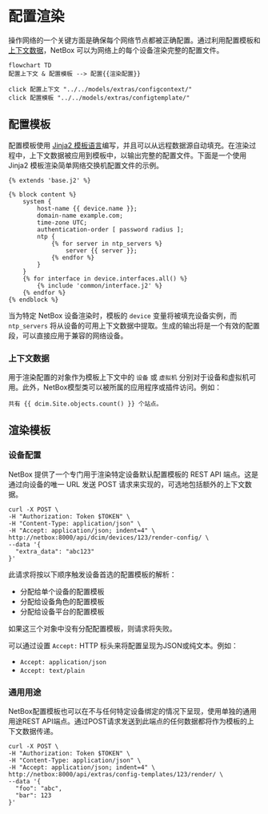 # 配置渲染

操作网络的一个关键方面是确保每个网络节点都被正确配置。通过利用配置模板和[上下文数据](./context-data.md)，NetBox 可以为网络上的每个设备渲染完整的配置文件。

```mermaid
flowchart TD
配置上下文 & 配置模板 --> 配置{{渲染配置}}

click 配置上下文 "../../models/extras/configcontext/"
click 配置模板 "../../models/extras/configtemplate/"
```

## 配置模板

配置模板使用 [Jinja2 模板语言](https://jinja.palletsprojects.com/)编写，并且可以从远程数据源自动填充。在渲染过程中，上下文数据被应用到模板中，以输出完整的配置文件。下面是一个使用 Jinja2 模板渲染简单网络交换机配置文件的示例。

```jinja2
{% extends 'base.j2' %}

{% block content %}
    system {
        host-name {{ device.name }};
        domain-name example.com;
        time-zone UTC;
        authentication-order [ password radius ];
        ntp {
            {% for server in ntp_servers %}
                server {{ server }};
            {% endfor %}
        }
    }
    {% for interface in device.interfaces.all() %}
        {% include 'common/interface.j2' %}
    {% endfor %}
{% endblock %}
```

当为特定 NetBox 设备渲染时，模板的 `device` 变量将被填充设备实例，而 `ntp_servers` 将从设备的可用上下文数据中提取。生成的输出将是一个有效的配置段，可以直接应用于兼容的网络设备。

### 上下文数据

用于渲染配置的对象作为模板上下文中的 `设备` 或 `虚拟机` 分别对于设备和虚拟机可用。此外，NetBox模型类可以被所属的应用程序或插件访问。例如：

```
共有 {{ dcim.Site.objects.count() }} 个站点。
```

## 渲染模板

### 设备配置

NetBox 提供了一个专门用于渲染特定设备默认配置模板的 REST API 端点。这是通过向设备的唯一 URL 发送 POST 请求来实现的，可选地包括额外的上下文数据。

```no-highlight
curl -X POST \
-H "Authorization: Token $TOKEN" \
-H "Content-Type: application/json" \
-H "Accept: application/json; indent=4" \
http://netbox:8000/api/dcim/devices/123/render-config/ \
--data '{
  "extra_data": "abc123"
}'
```

此请求将按以下顺序触发设备首选的配置模板的解析：

* 分配给单个设备的配置模板
* 分配给设备角色的配置模板
* 分配给设备平台的配置模板

如果这三个对象中没有分配配置模板，则请求将失败。

可以通过设置 `Accept:` HTTP 标头来将配置呈现为JSON或纯文本。例如：

* `Accept: application/json`
* `Accept: text/plain`

### 通用用途

NetBox配置模板也可以在不与任何特定设备绑定的情况下呈现，使用单独的通用用途REST API端点。通过POST请求发送到此端点的任何数据都将作为模板的上下文数据传递。

```no-highlight
curl -X POST \
-H "Authorization: Token $TOKEN" \
-H "Content-Type: application/json" \
-H "Accept: application/json; indent=4" \
http://netbox:8000/api/extras/config-templates/123/render/ \
--data '{
  "foo": "abc",
  "bar": 123
}'
```